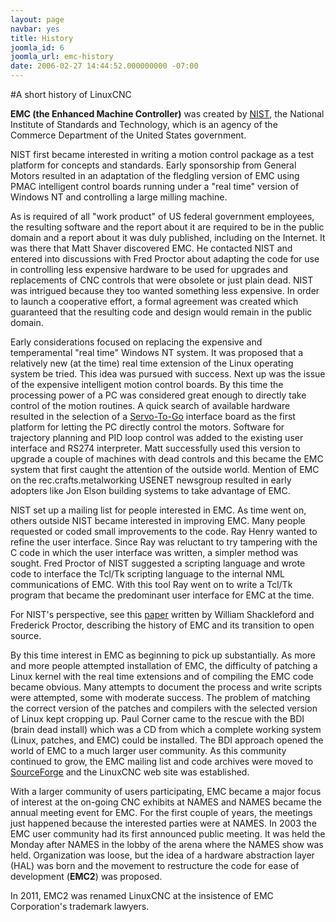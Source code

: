 ```yaml
---
layout: page
navbar: yes
title: History
joomla_id: 6
joomla_url: emc-history
date: 2006-02-27 14:44:52.000000000 -07:00
---
```

#A short history of LinuxCNC

**EMC (the Enhanced Machine Controller)** was created by
[NIST](http://www.nist.gov/), the National Institute of Standards and
Technology, which is an agency of the Commerce Department of the United
States government.

NIST first became interested in writing a motion control package as a
test platform for concepts and standards. Early sponsorship from General
Motors resulted in an adaptation of the fledgling version of EMC using
PMAC intelligent control boards running under a "real time" version of
Windows NT and controlling a large milling machine.

As is required of all "work product" of US federal government employees,
the resulting software and the report about it are required to be in the
public domain and a report about it was duly published, including on the
Internet. It was there that Matt Shaver discovered EMC. He contacted NIST
and entered into discussions with Fred Proctor about adapting the code
for use in controlling less expensive hardware to be used for upgrades
and replacements of CNC controls that were obsolete or just plain dead.
NIST was intrigued because they too wanted something less expensive.
In order to launch a cooperative effort, a formal agreement was created
which guaranteed that the resulting code and design would remain in the
public domain.

Early considerations focused on replacing the expensive and temperamental
"real time" Windows NT system. It was proposed that a relatively new (at
the time) real time extension of the Linux operating system be tried. This
idea was pursued with success. Next up was the issue of the expensive
intelligent motion control boards. By this time the processing power of
a PC was considered great enough to directly take control of the motion
routines. A quick search of available hardware resulted in the selection
of a [Servo-To-Go](http://www.servotogo.com/) interface board as the first
platform for letting the PC directly control the motors. Software for
trajectory planning and PID loop control was added to the existing user
interface and RS274 interpreter. Matt successfully used this version to
upgrade a couple of machines with dead controls and this became the EMC
system that first caught the attention of the outside world. Mention of
EMC on the rec.crafts.metalworking USENET newsgroup resulted in
early adopters like Jon Elson building systems to take advantage of EMC.

NIST set up a mailing list for people interested in EMC. As time went
on, others outside NIST became interested in improving EMC. Many people
requested or coded small improvements to the code. Ray Henry wanted to
refine the user interface. Since Ray was reluctant to try tampering with
the C code in which the user interface was written, a simpler method
was sought. Fred Proctor of NIST suggested a scripting language and
wrote code to interface the Tcl/Tk scripting language to the internal
NML communications of EMC. With this tool Ray went on to write a Tcl/Tk
program that became the predominant user interface for EMC at the time.

For NIST's perspective, see this
[paper](use-of-open-source-distribution-for-a-machine-tool-controller.pdf)
written by William Shackleford and Frederick Proctor, describing the
history of EMC and its transition to open source.

By this time interest in EMC as beginning to pick up substantially. As
more and more people attempted installation of EMC, the difficulty of
patching a Linux kernel with the real time extensions and of compiling
the EMC code became obvious. Many attempts to document the process and
write scripts were attempted, some with moderate success. The problem
of matching the correct version of the patches and compilers with the
selected version of Linux kept cropping up. Paul Corner came to the rescue
with the BDI (brain dead install) which was a CD from which a complete
working system (Linux, patches, and EMC) could be installed.  The BDI
approach opened the world of EMC to a much larger user community. As
this community continued to grow, the EMC mailing list and code archives
were moved to [SourceForge](http://www.sourceforge.net/projects/emc/)
and the LinuxCNC web site was established.

With a larger community of users participating, EMC became a major focus
of interest at the on-going CNC exhibits at NAMES and NAMES became the
annual meeting event for EMC. For the first couple of years, the meetings
just happened because the interested parties were at NAMES. In 2003 the
EMC user community had its first announced public meeting. It was held
the Monday after NAMES in the lobby of the arena where the NAMES show
was held. Organization was loose, but the idea of a hardware abstraction
layer (HAL) was born and the movement to restructure the code for ease
of development (**EMC2**) was proposed.

In 2011, EMC2 was renamed LinuxCNC at the insistence of EMC Corporation's
trademark lawyers.
